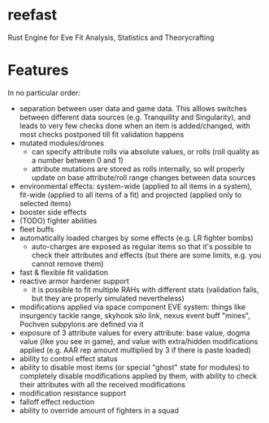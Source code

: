 # reefast
Rust Engine for Eve Fit Analysis, Statistics and Theorycrafting

# Features
In no particular order:
- separation between user data and game data. This alllows switches between different data sources (e.g. Tranquility and Singularity), and leads to very few checks done when an item is added/changed, with most checks postponed till fit validation happens
- mutated modules/drones
  - can specify attribute rolls via absolute values, or rolls (roll quality as a number between 0 and 1)
  - attribute mutations are stored as rolls internally, so will properly update on base attribute/roll range changes between data sources
- environmental effects: system-wide (applied to all items in a system), fit-wide (applied to all items of a fit) and projected (applied only to selected items)
- booster side effects
- (TODO) fighter abilities
- fleet buffs
- automatically loaded charges by some effects (e.g. LR fighter bombs)
  - auto-charges are exposed as regular items so that it's possible to check their attributes and effects (but there are some limits, e.g. you cannot remove them)
- fast & flexible fit validation
- reactive armor hardener support
  - it is possible to fit multiple RAHs with different stats (validation fails, but they are properly simulated nevertheless)
- modifications applied via space component EVE system: things like insurgency tackle range, skyhook silo link, nexus event buff "mines", Pochven subpylons are defined via it
- exposure of 3 attribute values for every attribute: base value, dogma value (like you see in game), and value with extra/hidden modifications applied (e.g. AAR rep amount multiplied by 3 if there is paste loaded)
- ability to control effect status
- ability to disable most items (or special "ghost" state for modules) to completely disable modifications applied by them, with ability to check their attributes with all the received modifications
- modification resistance support
- falloff effect reduction
- ability to override amount of fighters in a squad
